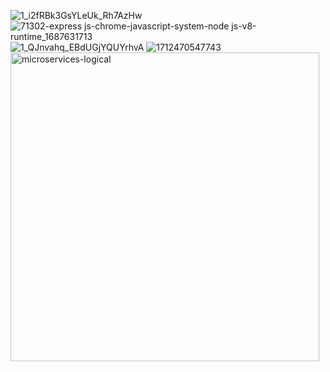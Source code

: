 
![1_i2fRBk3GsYLeUk_Rh7AzHw](https://github.com/user-attachments/assets/2e97fa06-d018-46a6-9a2c-9ad2cbcd5723)
![71302-express js-chrome-javascript-system-node js-v8-runtime_1687631713](https://github.com/user-attachments/assets/488b376b-094c-4503-8fbb-a7e956f9ddbc)
![1_QJnvahq_EBdUGjYQUYrhvA](https://github.com/user-attachments/assets/5ed30736-ebb7-4ae6-bf1f-a47f3a2cb924)
![1712470547743](https://github.com/user-attachments/assets/79f30555-8dff-4bd7-852f-4a4c16859a59)
<img width="494" alt="microservices-logical" src="https://github.com/user-attachments/assets/b019f44a-0da2-4579-8b3b-5323abc1b06c">
